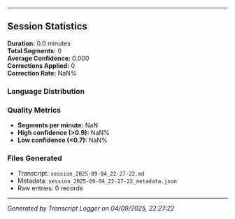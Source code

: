 

---

## Session Statistics

**Duration:** 0.0 minutes  
**Total Segments:** 0  
**Average Confidence:** 0.000  
**Corrections Applied:** 0  
**Correction Rate:** NaN%

### Language Distribution


### Quality Metrics
- **Segments per minute:** NaN
- **High confidence (>0.9):** NaN%
- **Low confidence (<0.7):** NaN%

### Files Generated
- Transcript: `session_2025-09-04_22-27-22.md`
- Metadata: `session_2025-09-04_22-27-22_metadata.json`
- Raw entries: 0 records

---
*Generated by Transcript Logger on 04/09/2025, 22:27:22*
